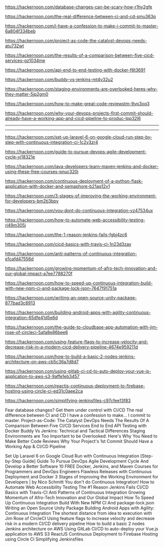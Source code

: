 ####

https://hackernoon.com/database-changes-can-be-scary-how-r1hy2gfe

https://hackernoon.com/the-real-difference-between-ci-and-cd-smu363p

https://hackernoon.com/i-have-a-confession-to-make-i-commit-to-master-6a804f334beb

https://hackernoon.com/project-as-code-the-catalyst-devops-needs-atu732wt

https://hackernoon.com/the-results-of-a-comparison-between-five-cicd-services-gz1034me

https://hackernoon.com/api-end-to-end-testing-with-docker-f6t3691

https://hackernoon.com/buddy-vs-jenkins-mt4v32u2

https://hackernoon.com/staging-environments-are-overlooked-heres-why-they-matter-5jp2gm0

https://hackernoon.com/how-to-make-great-code-reviewstm-9yp3oq3

https://hackernoon.com/why-your-devops-projects-first-commit-should-already-have-a-working-app-and-cicd-pipeline-to-produc-lpp32l6


----
----


https://hackernoon.com/set-up-laravel-6-on-google-cloud-run-step-by-step-with-continuous-integration-ci-1c2y3zr4

https://hackernoon.com/guide-to-pursue-devops-agile-development-cycle-yj18321e

https://hackernoon.com/java-developers-learn-maven-jenkins-and-docker-using-these-free-courses-pnuc320j

https://hackernoon.com/continuous-deployment-of-a-python-flask-application-with-docker-and-semaphore-b21aq12v1

https://hackernoon.com/3-stages-of-improving-the-working-environment-for-developers-bm2tj3bpv

https://hackernoon.com/you-dont-do-continuous-integration-vz47534ux

https://hackernoon.com/how-to-automate-web-accessibility-testing-ri49m305i

https://hackernoon.com/the-1-reason-jenkins-fails-fgbj4zc6

https://hackernoon.com/cicd-basics-with-travis-ci-1n23d3zay

https://hackernoon.com/anti-patterns-of-continuous-integration-e1cafd47556d

https://hackernoon.com/growing-momentum-of-afro-tech-innovation-and-our-global-impact-a7ee7788270f

https://hackernoon.com/how-to-speed-up-continuous-integration-build-with-new-npm-ci-and-package-lock-json-7647f91751a

https://hackernoon.com/writing-an-open-source-unity-package-877bad3c8913

https://hackernoon.com/building-android-apps-with-agility-continuous-integration-65dfe41d5e6d

https://hackernoon.com/the-guide-to-cloudbase-app-automation-with-jim-rose-of-circleci-5afa8e86bee6

https://hackernoon.com/using-feature-flags-to-increase-velocity-and-decrease-risk-in-a-modern-cicd-delivery-pipeline-4674e959211d

https://hackernoon.com/how-to-build-a-basic-2-nodes-jenkins-architecture-on-aws-cb5c36a7d8d7

https://hackernoon.com/using-gitlab-ci-cd-to-auto-deploy-your-vue-js-application-to-aws-s3-9affe1eb3457

https://hackernoon.com/reactjs-continuous-deployment-to-firebase-hosting-using-circle-ci-ed31c0aee2ca

https://hackernoon.com/simplifying-jenkinsfiles-c97cfee13f83




Fear database changes? Get them under control with CI/CD
The real difference between CI and CD
I have a confession to make… I commit to master.
Project-as-Code: The Catalyst DevOps Needs
The Results Of A Comparison Between Five CI/CD Services
End to End API Testing with Docker
Buddy Vs Jenkins: Technical and Tactical Differences
Staging Environments are Too Important to be Overlooked: Here's Why
You Need to Make Better Code Reviews
Why Your Project's 1st Commit Should Have a Working App & CI/CD Pipeline

Set Up Laravel 6 on Google Cloud Run with Continuous Integration [Step-by-Step Guide]
Guide To Pursue DevOps Agile Development Cycle And Develop a Better Software
10 FREE Docker, Jenkins, and Maven Courses for Programmers and DevOps Engineers
Flawless Releases with Continuous Deployment and Docker
3 Stages of Improving the Working Environment for Developers | by Nico Schmitt
You don't do Continuous Integration!
How to Automate Web Accessibility Testing
The #1 Reason Jenkins Fails
CI/CD Basics with Travis-CI
Anti Patterns of Continuous Integration
Growing Momentum of Afro-Tech Innovation and Our Global Impact
How To Speed Up Continuous Integration Build With New NPM CI And package-lock.json
Writing an Open Source Unity Package
Building Android Apps with Agility: Continuous Integration
The shortest distance from idea to execution with Jim Rose of CircleCI
Using feature flags to increase velocity and decrease risk in a modern CI/CD delivery pipeline
How to build a basic 2 nodes Jenkins architecture on AWS
Using GitLab CI/CD to auto-deploy your Vue.js application to AWS S3
ReactJS Continuous Deployment to Firebase Hosting using Circle CI
Simplifying Jenkinsfiles
